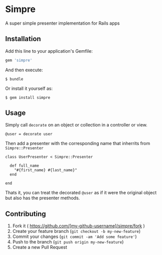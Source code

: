 # Simpre

A super simple presenter implementation for Rails apps

## Installation

Add this line to your application's Gemfile:

```ruby
gem 'simpre'
```

And then execute:

    $ bundle

Or install it yourself as:

    $ gem install simpre

## Usage

Simply call `decorate` on an object or collection in a controller or view.

    @user = decorate user

Then add a presenter with the corresponding name that inherrits from `Simpre::Presenter`

    class UserPresenter < Simpre::Presenter

      def full_name
        "#{first_name} #{last_name}"
      end

    end

Thats it, you can treat the decorated `@user` as if it were the original object but also has
the presenter methods.

## Contributing

1. Fork it ( https://github.com/[my-github-username]/simpre/fork )
2. Create your feature branch (`git checkout -b my-new-feature`)
3. Commit your changes (`git commit -am 'Add some feature'`)
4. Push to the branch (`git push origin my-new-feature`)
5. Create a new Pull Request
